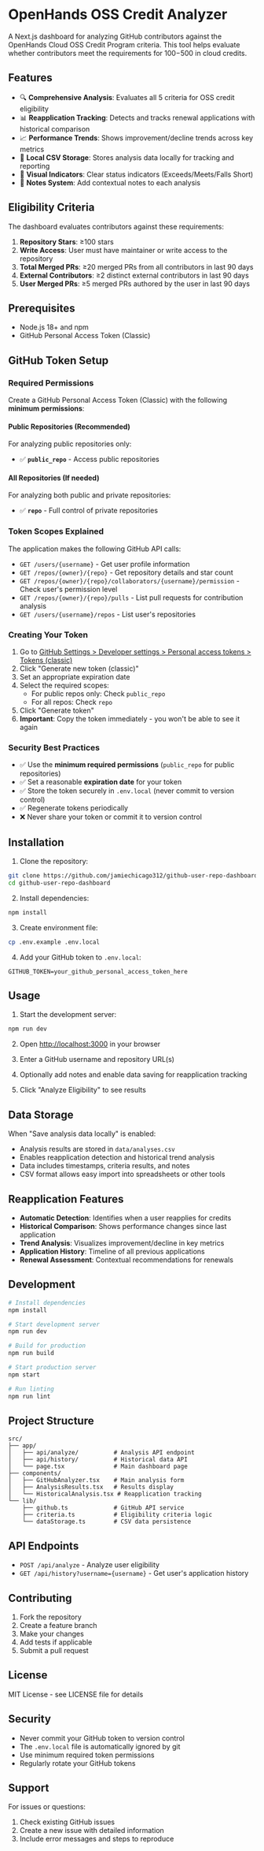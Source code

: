 # OpenHands OSS Credit Analyzer

A Next.js dashboard for analyzing GitHub contributors against the OpenHands Cloud OSS Credit Program criteria. This tool helps evaluate whether contributors meet the requirements for $100-$500 in cloud credits.

## Features

- 🔍 **Comprehensive Analysis**: Evaluates all 5 criteria for OSS credit eligibility
- 📊 **Reapplication Tracking**: Detects and tracks renewal applications with historical comparison
- 📈 **Performance Trends**: Shows improvement/decline trends across key metrics
- 💾 **Local CSV Storage**: Stores analysis data locally for tracking and reporting
- 🎯 **Visual Indicators**: Clear status indicators (Exceeds/Meets/Falls Short)
- 📝 **Notes System**: Add contextual notes to each analysis

## Eligibility Criteria

The dashboard evaluates contributors against these requirements:

1. **Repository Stars**: ≥100 stars
2. **Write Access**: User must have maintainer or write access to the repository
3. **Total Merged PRs**: ≥20 merged PRs from all contributors in last 90 days
4. **External Contributors**: ≥2 distinct external contributors in last 90 days
5. **User Merged PRs**: ≥5 merged PRs authored by the user in last 90 days

## Prerequisites

- Node.js 18+ and npm
- GitHub Personal Access Token (Classic)

## GitHub Token Setup

### Required Permissions

Create a GitHub Personal Access Token (Classic) with the following **minimum permissions**:

#### Public Repositories (Recommended)
For analyzing public repositories only:
- ✅ **`public_repo`** - Access public repositories

#### All Repositories (If needed)
For analyzing both public and private repositories:
- ✅ **`repo`** - Full control of private repositories

### Token Scopes Explained

The application makes the following GitHub API calls:
- `GET /users/{username}` - Get user profile information
- `GET /repos/{owner}/{repo}` - Get repository details and star count
- `GET /repos/{owner}/{repo}/collaborators/{username}/permission` - Check user's permission level
- `GET /repos/{owner}/{repo}/pulls` - List pull requests for contribution analysis
- `GET /users/{username}/repos` - List user's repositories

### Creating Your Token

1. Go to [GitHub Settings > Developer settings > Personal access tokens > Tokens (classic)](https://github.com/settings/tokens)
2. Click "Generate new token (classic)"
3. Set an appropriate expiration date
4. Select the required scopes:
   - For public repos only: Check `public_repo`
   - For all repos: Check `repo`
5. Click "Generate token"
6. **Important**: Copy the token immediately - you won't be able to see it again

### Security Best Practices

- ✅ Use the **minimum required permissions** (`public_repo` for public repositories)
- ✅ Set a reasonable **expiration date** for your token
- ✅ Store the token securely in `.env.local` (never commit to version control)
- ✅ Regenerate tokens periodically
- ❌ Never share your token or commit it to version control

## Installation

1. Clone the repository:
```bash
git clone https://github.com/jamiechicago312/github-user-repo-dashboard.git
cd github-user-repo-dashboard
```

2. Install dependencies:
```bash
npm install
```

3. Create environment file:
```bash
cp .env.example .env.local
```

4. Add your GitHub token to `.env.local`:
```env
GITHUB_TOKEN=your_github_personal_access_token_here
```

## Usage

1. Start the development server:
```bash
npm run dev
```

2. Open [http://localhost:3000](http://localhost:3000) in your browser

3. Enter a GitHub username and repository URL(s)

4. Optionally add notes and enable data saving for reapplication tracking

5. Click "Analyze Eligibility" to see results

## Data Storage

When "Save analysis data locally" is enabled:
- Analysis results are stored in `data/analyses.csv`
- Enables reapplication detection and historical trend analysis
- Data includes timestamps, criteria results, and notes
- CSV format allows easy import into spreadsheets or other tools

## Reapplication Features

- **Automatic Detection**: Identifies when a user reapplies for credits
- **Historical Comparison**: Shows performance changes since last application
- **Trend Analysis**: Visualizes improvement/decline in key metrics
- **Application History**: Timeline of all previous applications
- **Renewal Assessment**: Contextual recommendations for renewals

## Development

```bash
# Install dependencies
npm install

# Start development server
npm run dev

# Build for production
npm run build

# Start production server
npm start

# Run linting
npm run lint
```

## Project Structure

```
src/
├── app/
│   ├── api/analyze/          # Analysis API endpoint
│   ├── api/history/          # Historical data API
│   └── page.tsx              # Main dashboard page
├── components/
│   ├── GitHubAnalyzer.tsx    # Main analysis form
│   ├── AnalysisResults.tsx   # Results display
│   └── HistoricalAnalysis.tsx # Reapplication tracking
└── lib/
    ├── github.ts             # GitHub API service
    ├── criteria.ts           # Eligibility criteria logic
    └── dataStorage.ts        # CSV data persistence
```

## API Endpoints

- `POST /api/analyze` - Analyze user eligibility
- `GET /api/history?username={username}` - Get user's application history

## Contributing

1. Fork the repository
2. Create a feature branch
3. Make your changes
4. Add tests if applicable
5. Submit a pull request

## License

MIT License - see LICENSE file for details

## Security

- Never commit your GitHub token to version control
- The `.env.local` file is automatically ignored by git
- Use minimum required token permissions
- Regularly rotate your GitHub tokens

## Support

For issues or questions:
1. Check existing GitHub issues
2. Create a new issue with detailed information
3. Include error messages and steps to reproduce